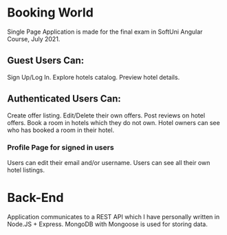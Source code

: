 # Booking World
Single Page Application is made for the final exam in SoftUni Angular Course, July 2021.

## Guest Users Can:
Sign Up/Log In.
Explore hotels catalog.
Preview hotel details.

## Authenticated Users Can:
Create offer listing.
Edit/Delete their own offers.
Post reviews on hotel offers.
Book a room in hotels which they do not own.
Hotel owners can see who has booked a room in their hotel.

### Profile Page for signed in users
Users can edit their email and/or username.
Users can see all their own hotel listings.

# Back-End
Application communicates to a REST API which I have personally written in Node.JS + Express. 
MongoDB with Mongoose is used for storing data.


